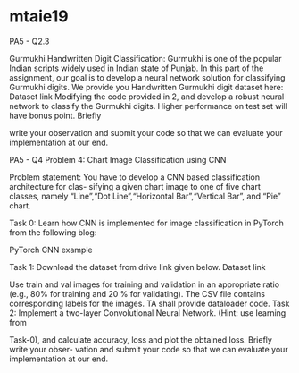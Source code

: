 # mtaie19

PA5 - Q2.3

Gurmukhi Handwritten Digit Classification: Gurmukhi is one of the popular
Indian scripts widely used in Indian state of Punjab. In this part of the assignment,
our goal is to develop a neural network solution for classifying Gurmukhi digits. We
provide you Handwritten Gurmukhi digit dataset here:
Dataset link
Modifying the code provided in 2, and develop a robust neural network to classify
the Gurmukhi digits. Higher performance on test set will have bonus point. Briefly

write your observation and submit your code so that we can evaluate your implementation at our end.



PA5 - Q4 
Problem 4: Chart Image Classification using CNN 

Problem statement: You have to develop a CNN based classification architecture for clas-
sifying a given chart image to one of five chart classes, namely “Line”,“Dot Line”,“Horizontal Bar”,“Vertical Bar”, and “Pie” chart.

Task 0: Learn how CNN is implemented for image classification in PyTorch from the following blog:

PyTorch CNN example

Task 1: Download the dataset from drive link given below.
Dataset link

Use train and val images for training and validation in an appropriate ratio (e.g., 80%
for training and 20 % for validating). The CSV file contains corresponding labels for the
images. TA shall provide dataloader code.
Task 2: Implement a two-layer Convolutional Neural Network. (Hint: use learning from

Task-0), and calculate accuracy, loss and plot the obtained loss. Briefly write your obser-
vation and submit your code so that we can evaluate your implementation at our end.

